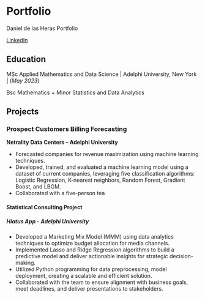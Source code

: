 # Portfolio
Daniel de las Heras Portfolio

[LinkedIn](www.linkedin.com/in/danieldelasherasgarcia)

## Education
MSc Applied Mathematics and Data Science | Adelphi University, New York | (_May 2023_)

Bsc Mathematics + Minor Statistics and Data Analytics

## Projects 

### Prospect Customers Billing Forecasting
**Netrality Data Centers – Adelphi University**

- Forecasted companies for revenue maximization using machine learning techniques.
- Developed, trained, and evaluated a machine learning model using a dataset of current companies, leveraging five classification
algorithms: Logistic Regression, K-nearest neighbors, Random Forest, Gradient Boost, and LBGM.
- Collaborated with a five-person tea

#### Statistical Consulting Project
##### Hiatus App - Adelphi University
- Developed a Marketing Mix Model (MMM) using data analytics techniques to optimize budget allocation for media channels.
- Implemented Lasso and Ridge Regression algorithms to build a predictive model and deliver actionable insights for strategic
decision-making.
- Utilized Python programming for data preprocessing, model deployment, creating a scalable and efficient solution.
- Collaborated with the team to ensure alignment with business goals, meet deadlines, and deliver presentations to stakeholders.
